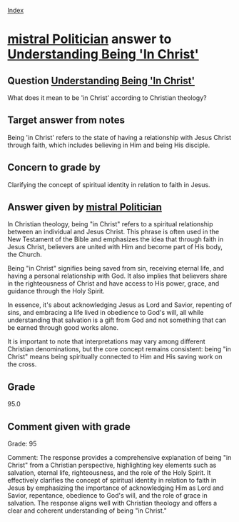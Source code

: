 
[Index](../../index.md)
# [mistral Politician](../../answering_models/mistral_Politician.md) answer to [Understanding Being 'In Christ'](../../questions/Understanding_Being_'In_Christ'.md)

## Question [Understanding Being 'In Christ'](../../questions/Understanding_Being_'In_Christ'.md)
What does it mean to be 'in Christ' according to Christian theology?

## Target answer from notes
Being 'in Christ' refers to the state of having a relationship with Jesus Christ through faith, which includes believing in Him and being His disciple.

## Concern to grade by
Clarifying the concept of spiritual identity in relation to faith in Jesus.

## Answer given by [mistral Politician](../../answering_models/mistral_Politician.md)
 In Christian theology, being "in Christ" refers to a spiritual relationship between an individual and Jesus Christ. This phrase is often used in the New Testament of the Bible and emphasizes the idea that through faith in Jesus Christ, believers are united with Him and become part of His body, the Church.

Being "in Christ" signifies being saved from sin, receiving eternal life, and having a personal relationship with God. It also implies that believers share in the righteousness of Christ and have access to His power, grace, and guidance through the Holy Spirit.

In essence, it's about acknowledging Jesus as Lord and Savior, repenting of sins, and embracing a life lived in obedience to God's will, all while understanding that salvation is a gift from God and not something that can be earned through good works alone.

It is important to note that interpretations may vary among different Christian denominations, but the core concept remains consistent: being "in Christ" means being spiritually connected to Him and His saving work on the cross.

## Grade
95.0

## Comment given with grade
Grade: 95

Comment: The response provides a comprehensive explanation of being "in Christ" from a Christian perspective, highlighting key elements such as salvation, eternal life, righteousness, and the role of the Holy Spirit. It effectively clarifies the concept of spiritual identity in relation to faith in Jesus by emphasizing the importance of acknowledging Him as Lord and Savior, repentance, obedience to God's will, and the role of grace in salvation. The response aligns well with Christian theology and offers a clear and coherent understanding of being "in Christ."
